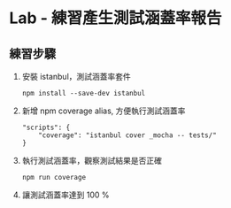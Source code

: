 # Lab - 練習產生測試涵蓋率報告

## 練習步驟

1. 安裝 istanbul，測試涵蓋率套件

    ```
    npm install --save-dev istanbul
    ```

2. 新增 npm coverage alias, 方便執行測試涵蓋率

    ```
    "scripts": {
        "coverage": "istanbul cover _mocha -- tests/"
    } 
    ```

3. 執行測試涵蓋率，觀察測試結果是否正確

    ```
    npm run coverage
    ```

4. 讓測試涵蓋率達到 100 %